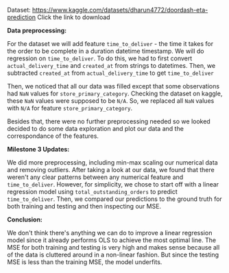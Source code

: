 Dataset: https://www.kaggle.com/datasets/dharun4772/doordash-eta-prediction
Click the link to download

**Data preprocessing:**

For the dataset we will add feature `time_to_deliver` - the time it takes for the order to be complete in a duration datetime timestamp. We will do regression on `time_to_deliver`.
To do this, we had to first convert `actual_delivery_time` and `created_at` from strings to datetimes. Then, we subtracted `created_at` from `actual_delivery_time` to get `time_to_deliver`

Then, we noticed that all our data was filled except that some observations had `NaN` values for `store_primary_category`. Checking the dataset on kaggle, these `NaN` values were supposed 
to be `N/A`. So, we replaced all `NaN` values with `N/A` for feature `store_primary_category`.

Besides that, there were no further preprocessing needed so we looked decided to do some data exploration and plot our data and the correspondance of the features.

**Milestone 3 Updates:**

We did more preprocessing, including min-max scaling our numerical data and removing outliers. After taking a look at our data, we found that there weren't any clear patterns between any numerical feature and `time_to_deliver`. However, for simplicity, we chose to start off with a linear regression model using `total_outstanding_orders` to predict `time_to_deliver`. Then, we compared our predictions to the ground truth for both training and testing and then inspecting our MSE.

**Conclusion:**

We don't think there's anything we can do to improve a linear regression model since it already performs OLS to achieve the most optimal line. The MSE for both training and testing is very high and makes sense because all of the data is cluttered around in a non-linear fashion. But since the testing MSE is less than the training MSE, the model underfits.

